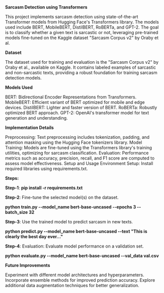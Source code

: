 **Sarcasm Detection using Transformers**

This project implements sarcasm detection using state-of-the-art Transformer models from Hugging Face's Transformers library. The models used include BERT, MobileBERT, DistilBERT, RoBERTa, and GPT-2. The goal is to classify whether a given text is sarcastic or not, leveraging pre-trained models fine-tuned on the Kaggle dataset "Sarcasm Corpus v2" by Oraby et al.

**Dataset**

The dataset used for training and evaluation is the "Sarcasm Corpus v2" by Oraby et al., available on Kaggle. It contains labeled examples of sarcastic and non-sarcastic texts, providing a robust foundation for training sarcasm detection models.

**Models Used**

BERT: Bidirectional Encoder Representations from Transformers.
MobileBERT: Efficient variant of BERT optimized for mobile and edge devices.
DistilBERT: Lighter and faster version of BERT.
RoBERTa: Robustly optimized BERT approach.
GPT-2: OpenAI's transformer model for text generation and understanding.

**Implementation Details**

Preprocessing: Text preprocessing includes tokenization, padding, and attention masking using the Hugging Face tokenizers library.
Model Training: Models are fine-tuned using the Transformers library's training utilities, optimizing for sarcasm classification.
Evaluation: Performance metrics such as accuracy, precision, recall, and F1 score are computed to assess model effectiveness.
Setup and Usage
Environment Setup: Install required libraries using requirements.txt.

**Steps:**

**Step-1**: **pip install -r requirements.txt**

**Step-2**: Fine-tune the selected model(s) on the dataset.

   **python train.py --model_name bert-base-uncased --epochs 3 --batch_size 32**
   
**Step-3**: Use the trained model to predict sarcasm in new texts.

   **python predict.py --model_name bert-base-uncased --text "This is clearly the best day ever..."**
    
**Step-4**: Evaluation: Evaluate model performance on a validation set.

   **python evaluate.py --model_name bert-base-uncased --val_data val.csv**


**Future Improvements**

Experiment with different model architectures and hyperparameters.
Incorporate ensemble methods for improved prediction accuracy.
Explore additional data augmentation techniques for better generalization.
